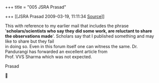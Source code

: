 +++
title = "005 JSRA Prasad"

+++
[[JSRA Prasad	2009-03-19, 11:11:34 [Source](https://groups.google.com/g/bvparishat/c/kvOrkUsKR6w)]]



This with reference to my earlier mail that includes the phrase '**scholars/scientists who say they did some work, are reluctant to share the observations made**'. Scholars say that I published something and may like to share but they fail  
in doing so. Even in this forum itself one can witness the same. Dr. Pandurangi has forwarded an excellent article from  
Prof. VVS Sharma which was not expected.  
  
Prasad



